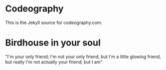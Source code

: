 # Codeography

This is the Jekyll source for codeography.com.

# Birdhouse in your soul

"I'm your only friend; I'm not your only friend, but I'm a little glowing friend, but really I'm not actually your friend; but I am"
